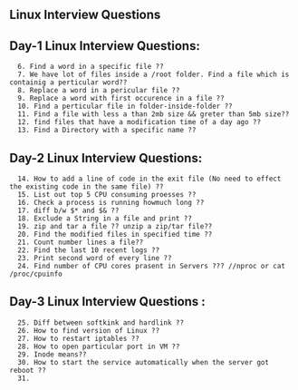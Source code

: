 ## Linux Interview Questions


Day-1 Linux Interview Questions:
---------------------------------

      6. Find a word in a specific file ??
      7. We have lot of files inside a /root folder. Find a file which is containig a perticular word??
      8. Replace a word in a pericular file ??
      9. Replace a word with first occurence in a file ??
      10. Find a perticular file in folder-inside-folder ??
      11. Find a file with less a than 2mb size && greter than 5mb size??
      12. find files that have a modification time of a day ago ??
      13. Find a Directory with a specific name ??

Day-2 Linux Interview Questions:
----------------------------------

      14. How to add a line of code in the exit file (No need to effect the existing code in the same file) ?? 
      15. List out top 5 CPU consuming proesses ??
      16. Check a process is running howmuch long ??
      17. diff b/w $* and $& ??
      18. Exclude a String in a file and print ??
      19. zip and tar a file ?? unzip a zip/tar file??
      20. Find the modified files in specified time ??
      21. Count number lines a file??
      22. Find the last 10 recent logs ??
      23. Print second word of every line ??
      24. Find number of CPU cores prasent in Servers ??? //nproc or cat /proc/cpuinfo
      
Day-3 Linux Interview Questions : 
-------------------------------------

      25. Diff between softkink and hardlink ??
      26. How to find version of Linux ??
      27. How to restart iptables ??
      28. How to open particular port in VM ??
      29. Inode means??
      30. How to start the service automatically when the server got reboot ??
      31. 
